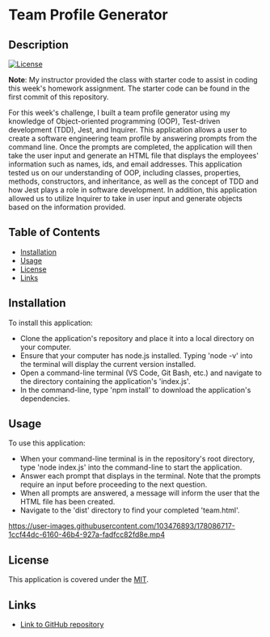 # Team Profile Generator

## Description
[![License](https://img.shields.io/badge/License-MIT-blue)](https://opensource.org/licenses/MIT)

**Note**: My instructor provided the class with starter code to assist in coding this week's homework assignment. The starter code can be found in the first commit of this repository.

For this week's challenge, I built a team profile generator using my knowledge of Object-oriented programming (OOP), Test-driven development (TDD), Jest, and Inquirer. This application allows a user to create a software engineering team profile by answering prompts from the command line. Once the prompts are completed, the application will then take the user input and generate an HTML file that displays the employees' information such as names, ids, and email addresses. This application tested us on our understanding of OOP, including classes, properties, methods, constructors, and inheritance, as well as the concept of TDD and how Jest plays a role in software development. In addition, this application allowed us to utilize Inquirer to take in user input and generate objects based on the information provided.

## Table of Contents

* [Installation](#installation)
* [Usage](#usage)
* [License](#license)
* [Links](#links)

## Installation

To install this application:
- Clone the application's repository and place it into a local directory on your computer.
- Ensure that your computer has node.js installed. Typing 'node -v' into the terminal will display the current version installed.
- Open a command-line terminal (VS Code, Git Bash, etc.) and navigate to the directory containing the application's 'index.js'.
- In the command-line, type 'npm install' to download the application's dependencies.

## Usage

To use this application:
- When your command-line terminal is in the repository's root directory, type 'node index.js' into the command-line to start the application.
- Answer each prompt that displays in the terminal. Note that the prompts require an input before proceeding to the next question.
- When all prompts are answered, a message will inform the user that the HTML file has been created.
- Navigate to the 'dist' directory to find your completed 'team.html'.

https://user-images.githubusercontent.com/103476893/178086717-1ccf44dc-6160-46b4-927a-fadfcc82fd8e.mp4

## License

This application is covered under the [MIT](https://opensource.org/licenses/MIT).

## Links

- [Link to GitHub repository](https://github.com/kt946/team-profile-generator)
